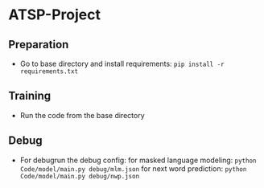 # ATSP-Project

## Preparation
- Go to base directory and install requirements:
`pip install -r requirements.txt`

## Training
- Run the code from the base directory

## Debug
- For debugrun the debug config:
for masked language modeling:
`python Code/model/main.py debug/mlm.json`
for next word prediction:
`python Code/model/main.py debug/nwp.json`